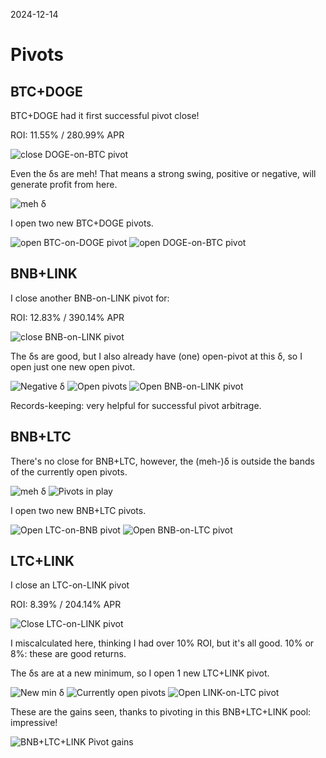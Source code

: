 2024-12-14

# Pivots

## BTC+DOGE

BTC+DOGE had it first successful pivot close!

ROI: 11.55% / 280.99% APR

![close DOGE-on-BTC pivot](imgs/01a-close-doge-on-btc.png)

Even the δs are meh! That means a strong swing, positive or negative, will generate profit from here.

![meh δ](imgs/01b-meh-δ.png)

I open two new BTC+DOGE pivots. 

![open BTC-on-DOGE pivot](imgs/01c-open-btc-on-doge.png)
![open DOGE-on-BTC pivot](imgs/01c-open-doge-on-btc.png)

## BNB+LINK

I close another BNB-on-LINK pivot for:

ROI: 12.83% / 390.14% APR

![close BNB-on-LINK pivot](imgs/02a-close-bnb-on-link.png)

The δs are good, but I also already have (one) open-pivot at this δ, so I open just one new open pivot.

![Negative δ](imgs/02b-neg-δ.png)
![Open pivots](imgs/02c-open-pivots.png)
![Open BNB-on-LINK pivot](imgs/02d-open-bnb-on-link.png)

Records-keeping: very helpful for successful pivot arbitrage. 

## BNB+LTC

There's no close for BNB+LTC, however, the (meh-)δ is outside the bands of the currently open pivots.

![meh δ](imgs/03a-meh-δ.png)
![Pivots in play]([imgs/03b-open-pivots.png)

I open two new BNB+LTC pivots.

![Open LTC-on-BNB pivot](imgs/03c-open-ltc-on-bnb.png)
![Open BNB-on-LTC pivot](imgs/03d-open-bnb-on-ltc.png)

## LTC+LINK

I close an LTC-on-LINK pivot

ROI: 8.39% / 204.14% APR

![Close LTC-on-LINK pivot](imgs/04a-close-ltc-on-link.png)

I miscalculated here, thinking I had over 10% ROI, but it's all good. 10% or 8%: these are good returns.

The δs are at a new minimum, so I open 1 new LTC+LINK pivot. 

![New min δ](imgs/04b-min-δ.png)
![Currently open pivots](imgs/04c-open-pivots.png)
![Open LINK-on-LTC pivot](imgs/04d-open-link-on-ltc.png)

These are the gains seen, thanks to pivoting in this BNB+LTC+LINK pool: impressive!

![BNB+LTC+LINK Pivot gains](imgs/05-bnb-ltc-link-pivot-gains.png)


